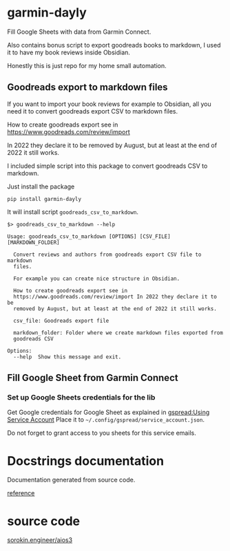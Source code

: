 # garmin-dayly

Fill Google Sheets with data from Garmin Connect.

Also contains bonus script to export goodreads books to markdown, I used it to have my book reviews inside Obsidian.

Honestly this is just repo for my home small automation.

## Goodreads export to markdown files

If you want to import your book reviews for example to Obsidian, all you need it to convert goodreads export CSV
to markdown files.

How to create goodreads export see in https://www.goodreads.com/review/import

In 2022 they declare it to be removed by August, but at least at the end of 2022 it still works.

I included simple script into this package to convert goodreads CSV to markdown.

Just install the package

    pip install garmin-dayly

It will install script `goodreads_csv_to_markdown`.

    $> goodreads_csv_to_markdown --help

    Usage: goodreads_csv_to_markdown [OPTIONS] [CSV_FILE] [MARKDOWN_FOLDER]

      Convert reviews and authors from goodreads export CSV file to markdown
      files.

      For example you can create nice structure in Obsidian.

      How to create goodreads export see in
      https://www.goodreads.com/review/import In 2022 they declare it to be
      removed by August, but at least at the end of 2022 it still works.

      csv_file: Goodreads export file

      markdown_folder: Folder where we create markdown files exported from
      goodreads CSV

    Options:
      --help  Show this message and exit.

## Fill Google Sheet from Garmin Connect

### Set up Google Sheets credentials for the lib
Get Google credentials for Google Sheet as explained in [gspread:Using Service Account](https://docs.gspread.org/en/latest/oauth2.html#enable-api-access-for-a-project)
Place it to `~/.config/gspread/service_account.json`.

Do not forget to grant access to you sheets for this service emails.

# Docstrings documentation

Documentation generated from source code.

[reference](docstrings/)

# source code

[sorokin.engineer/aios3](https://github.com/andgineer/garmin-dayly)
